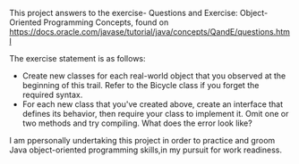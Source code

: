 This project answers to the exercise- Questions and Exercise: Object-Oriented Programming Concepts, found on https://docs.oracle.com/javase/tutorial/java/concepts/QandE/questions.html

The exercise statement is as follows: 
 - Create new classes for each real-world object that you observed at the beginning of this trail. Refer to the Bicycle class if you forget the required syntax.
 - For each new class that you've created above, create an interface that defines its behavior, then require your class to implement it. Omit one or two methods and try compiling. What does the error look like?

I am ppersonally undertaking this project in order to practice and groom Java object-oriented programming skills,in my pursuit for work readiness.
